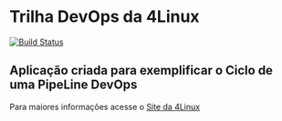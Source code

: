 # Trilha DevOps da 4Linux

<!-- Altere a Flag abaixo com sua URL do Travis -->
[![Build Status](https://travis-ci.org/vvinaud/DevOpsLab-HelloWorld.svg?branch=master)](https://travis-ci.org/vvinaud/DevOpsLab-HelloWorld)

## Aplicação criada para exemplificar o Ciclo de uma PipeLine DevOps


Para maiores informações acesse o [Site da 4Linux](https://www.4linux.com.br/cursos/devops)
